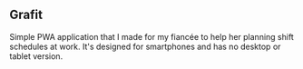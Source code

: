 ## Grafit
Simple PWA application that I made for my fiancée to help her planning shift schedules at work. It's designed for smartphones and has no desktop or tablet version. 
